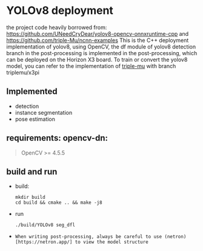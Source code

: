 # YOLOv8 deployment
the project code heavily borrowed from: https://github.com/UNeedCryDear/yolov8-opencv-onnxruntime-cpp and https://github.com/triple-Mu/ncnn-examples
This is the C++ deployment implementation of yolov8, using OpenCV, the df module of yolov8 detection branch in the post-processing is implemented in the post-processing, 
which can be deployed on the Horizon X3 board. To train or convert the yolov8 model, you can refer to the implementation of [triple-mu](https://github.com/triple-Mu/yolov8) with branch triplemu/x3pi

## Implemented
* detection
* instance segmentation
* pose estimation
 
## requirements: opencv-dn:
 > OpenCV >= 4.5.5<br>

## build and run
*  build:
    ```
    mkdir build
    cd build && cmake .. && make -j8
    ```
* run
    ```
    ./build/YOLOv8 seg_dfl
    ```
* ``` When writing post-processing, always be careful to use (netron)[https://netron.app/] to view the model structure ```
